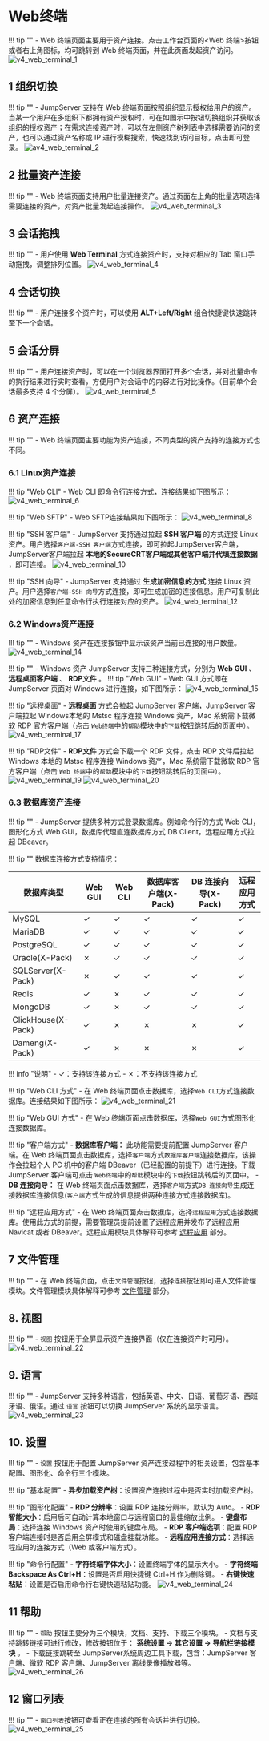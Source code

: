 # Web终端
!!! tip ""
    - Web 终端页面主要用于资产连接。点击工作台页面的<Web 终端>按钮或者右上角图标，均可跳转到 Web 终端页面，并在此页面发起资产访问。
![v4_web_terminal_1](../../../../img/v4_web_terminal_1.png)


## 1 组织切换
!!! tip ""
    - JumpServer 支持在 Web 终端页面按照组织显示授权给用户的资产。当某一个用户在多组织下都拥有资产授权时，可在如图示中按钮切换组织并获取该组织的授权资产；在需求连接资产时，可以在左侧资产树列表中选择需要访问的资产，也可以通过资产名称或 IP 进行模糊搜索，快速找到访问目标，点击即可登录。
![av4_web_terminal_2](../../../../img/v4_web_terminal_2.png)


## 2 批量资产连接
!!! tip ""
    - Web 终端页面支持用户批量连接资产。通过页面左上角的批量选项选择需要连接的资产，对资产批量发起连接操作。
![v4_web_terminal_3](../../../../img/v4_web_terminal_3.png)


## 3 会话拖拽
!!! tip ""
    - 用户使用 **Web Terminal** 方式连接资产时，支持对相应的 Tab 窗口手动拖拽，调整排列位置。
![v4_web_terminal_4](../../../../img/v4_web_terminal_4.png)


## 4 会话切换
!!! tip ""
    - 用户连接多个资产时，可以使用 **ALT+Left/Right** 组合快捷键快速跳转至下一个会话。

## 5 会话分屏
!!! tip ""
    - 用户连接资产时，可以在一个浏览器界面打开多个会话，并对批量命令的执行结果进行实时查看，方便用户对会话中的内容进行对比操作。（目前单个会话最多支持 4 个分屏）。
![v4_web_terminal_5](../../../../img/v4_web_terminal_5.png)


## 6 资产连接
!!! tip ""
    - Web 终端页面主要功能为资产连接，不同类型的资产支持的连接方式也不同。
### 6.1 Linux资产连接
!!! tip "Web CLI"
    - Web CLI 即命令行连接方式，连接结果如下图所示：
    ![v4_web_terminal_6](../../../../img/v4_web_terminal_6.png)

!!! tip "Web SFTP"
    - Web SFTP连接结果如下图所示：
    ![v4_web_terminal_8](../../../../img/v4_web_terminal_8.png)

!!! tip "SSH 客户端"
    - JumpServer 支持通过拉起 **SSH 客户端** 的方式连接 Linux 资产。用户选择`客户端-SSH 客户端`方式连接，即可拉起JumpServer客户端，JumpServer客户端拉起 **本地的SecureCRT客户端或其他客户端并代填连接数据** ，即可连接。
    ![v4_web_terminal_10](../../../../img/v4_web_terminal_10.png)

!!! tip "SSH 向导"
    - JumpServer 支持通过 **生成加密信息的方式** 连接 Linux 资产。用户选择`客户端-SSH 向导`方式连接，即可生成加密的连接信息。用户可复制此处的加密信息到任意命令行执行连接对应的资产。
    ![v4_web_terminal_12](../../../../img/v4_web_terminal_12.png)


### 6.2 Windows资产连接
!!! tip ""
    - Windows 资产在连接按钮中显示该资产当前已连接的用户数量。
![v4_web_terminal_14](../../../../img/v4_web_terminal_14.png)


!!! tip ""
    - Windows 资产 JumpServer 支持三种连接方式，分别为 **Web GUI** 、 **远程桌面客户端** 、 **RDP文件** 。
!!! tip "Web GUI"
    - Web GUI 方式即在 JumpServer 页面对 Windows 进行连接，如下图所示：
    ![v4_web_terminal_15](../../../../img/v4_web_terminal_15.png)

!!! tip "远程桌面"
    -  **远程桌面** 方式会拉起 JumpServer 客户端，JumpServer 客户端拉起 Windows本地的 Mstsc 程序连接 Windows 资产，Mac 系统需下载微软 RDP 官方客户端（点击 `Web终端`中的`帮助`模块中的`下载`按钮跳转后的页面中）。
    ![v4_web_terminal_17](../../../../img/v4_web_terminal_17.png)

!!! tip "RDP文件"
    -  **RDP文件** 方式会下载一个 RDP 文件，点击 RDP 文件后拉起 Windows 本地的 Mstsc 程序连接 Windows 资产，Mac 系统需下载微软 RDP 官方客户端（点击 `Web 终端`中的`帮助`模块中的`下载`按钮跳转后的页面中）。
    ![v4_web_terminal_19](../../../../img/v4_web_terminal_19.png)
    ![v4_web_terminal_20](../../../../img/v4_web_terminal_20.png)

### 6.3 数据库资产连接
!!! tip ""
    - JumpServer 提供多种方式登录数据库。例如命令行的方式 Web CLI，图形化方式 Web GUI，数据库代理直连数据库方式 DB Client，远程应用方式拉起 DBeaver。

!!! tip ""
    数据库连接方式支持情况：

| 数据库类型 | Web GUI | Web CLI | 数据库客户端(X-Pack) | DB 连接向导(X-Pack) | 远程应用方式 |
|-----------|---------|---------|-------------|------------|-------------|
| MySQL | ✓ | ✓ | ✓ | ✓ | ✓ |
| MariaDB | ✓ | ✓ | ✓ | ✓ | ✓ |
| PostgreSQL | ✓ | ✓ | ✓ | ✓ | ✓ |
| Oracle(X-Pack) | ✗ | ✓ | ✓ | ✓ | ✓ |
| SQLServer(X-Pack) | ✗ | ✓ | ✓ | ✓ | ✓ |
| Redis | ✓ | ✗ | ✓ | ✓ | ✓ |
| MongoDB | ✓ | ✗ | ✓ | ✓ | ✓ |
| ClickHouse(X-Pack) | ✓ | ✗ | ✗ | ✗ | ✓ |
| Dameng(X-Pack) | ✓ | ✗ | ✗ | ✗ | ✓ |

!!! info "说明"
    - ✓：支持该连接方式
    - ✗：不支持该连接方式

!!! tip "Web CLI 方式"
    - 在 Web 终端页面点击数据库，选择`Web CLI`方式连接数据库。连接结果如下图所示：
![v4_web_terminal_21](../../../../img/v4_web_terminal_21.png)


!!! tip "Web GUI 方式"
    - 在 Web 终端页面点击数据库，选择`Web GUI`方式图形化连接数据库。


!!! tip "客户端方式"
    -  **数据库客户端：** 此功能需要提前配置 JumpServer 客户端。在 Web 终端页面点击数据库，选择`客户端`方式`数据库客户端`连接数据库，该操作会拉起个人 PC 机中的客户端 DBeaver（已经配置的前提下）进行连接。下载 JumpServer 客户端可点击 `Web终端`中的`帮助`模块中的`下载`按钮跳转后的页面中。
    -  **DB 连接向导：** 在 Web 终端页面点击数据库，选择`客户端`方式`DB 连接向导`生成连接数据库连接信息(`客户端`方式生成的信息提供两种连接方式连接数据库)。


!!! tip "远程应用方式"
    - 在 Web 终端页面点击数据库，选择`远程应用`方式连接数据库。使用此方式的前提，需要管理员提前设置了远程应用并发布了远程应用 Navicat 或者 DBeaver。远程应用模块具体解释可参考 [远程应用](../../system_settings/remote_apps.md) 部分。


## 7 文件管理
!!! tip ""
    - 在 Web 终端页面，点击`文件管理`按钮，选择`连接`按钮即可进入文件管理模块。文件管理模块具体解释可参考 [文件管理](file_explorer.md) 部分。

## 8. 视图
!!! tip ""
    - `视图` 按钮用于全屏显示资产连接界面（仅在连接资产时可用）。
![v4_web_terminal_22](../../../../img/v4_web_terminal_22.png)

## 9. 语言
!!! tip ""
    - JumpServer 支持多种语言，包括英语、中文、日语、葡萄牙语、西班牙语、俄语。通过 `语言` 按钮可以切换 JumpServer 系统的显示语言。
![v4_web_terminal_23](../../../../img/v4_web_terminal_23.png)

## 10. 设置
!!! tip ""
    - `设置` 按钮用于配置 JumpServer 资产连接过程中的相关设置，包含基本配置、图形化、命令行三个模块。

!!! tip "基本配置"
    - **异步加载资产树**：设置资产连接过程中是否实时加载资产树。

!!! tip "图形化配置"
    - **RDP 分辨率**：设置 RDP 连接分辨率，默认为 Auto。
    - **RDP 智能大小**：启用后可自动计算本地窗口与远程窗口的最佳缩放比例。
    - **键盘布局**：选择连接 Windows 资产时使用的键盘布局。
    - **RDP 客户端选项**：配置 RDP 客户端连接时是否启用全屏模式和磁盘挂载功能。
    - **远程应用连接方式**：选择远程应用的连接方式（Web 或客户端方式）。

!!! tip "命令行配置"
    - **字符终端字体大小**：设置终端字体的显示大小。
    - **字符终端 Backspace As Ctrl+H**：设置是否启用快捷键 Ctrl+H 作为删除键。
    - **右键快速粘贴**：设置是否启用命令行右键快速粘贴功能。
![v4_web_terminal_24](../../../../img/v4_web_terminal_24.png)


## 11 帮助
!!! tip ""
    - `帮助` 按钮主要分为三个模块，文档、支持、下载三个模块。
    - 文档与支持跳转链接可进行修改，修改按钮位于： **系统设置 → 其它设置 → 导航栏链接模块** 。
    - 下载链接跳转至 JumpServer系统周边工具下载，包含：JumpServer 客户端、微软 RDP 客户端、JumpServer 离线录像播放器等。
![v4_web_terminal_26](../../../../img/v4_web_terminal_26.png)


## 12 窗口列表
!!! tip ""
    - `窗口列表`按钮可查看正在连接的所有会话并进行切换。
![v4_web_terminal_25](../../../../img/v4_web_terminal_25.png)